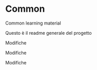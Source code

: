 # Common
Common learning material

Questo è il readme generale del progetto

Modifiche

Modifiche

Modifiche
